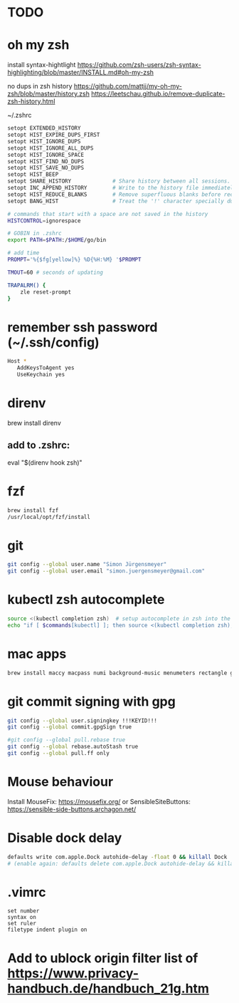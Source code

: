 # TODO

# oh my zsh

install syntax-hightlight
https://github.com/zsh-users/zsh-syntax-highlighting/blob/master/INSTALL.md#oh-my-zsh

no dups in zsh history 
https://github.com/mattjj/my-oh-my-zsh/blob/master/history.zsh
https://leetschau.github.io/remove-duplicate-zsh-history.html

~/.zshrc
```bash
setopt EXTENDED_HISTORY
setopt HIST_EXPIRE_DUPS_FIRST
setopt HIST_IGNORE_DUPS
setopt HIST_IGNORE_ALL_DUPS
setopt HIST_IGNORE_SPACE
setopt HIST_FIND_NO_DUPS
setopt HIST_SAVE_NO_DUPS
setopt HIST_BEEP
setopt SHARE_HISTORY             # Share history between all sessions.
setopt INC_APPEND_HISTORY        # Write to the history file immediately, not when the shell exits.
setopt HIST_REDUCE_BLANKS        # Remove superfluous blanks before recording entry.
setopt BANG_HIST                 # Treat the '!' character specially during expansion.

# commands that start with a space are not saved in the history
HISTCONTROL=ignorespace

# GOBIN in .zshrc
export PATH=$PATH:/$HOME/go/bin

# add time
PROMPT='%{$fg[yellow]%} %D{%H:%M} '$PROMPT

TMOUT=60 # seconds of updating

TRAPALRM() {
    zle reset-prompt
}
```

# remember ssh password (~/.ssh/config)
```bash
Host *
   AddKeysToAgent yes
   UseKeychain yes     
```

# direnv
brew install direnv

## add to .zshrc:

eval "$(direnv hook zsh)"

# fzf

```bash
brew install fzf
/usr/local/opt/fzf/install
```

# git
```bash
git config --global user.name "Simon Jürgensmeyer"
git config --global user.email "simon.juergensmeyer@gmail.com"
```


# kubectl zsh autocomplete

```bash
source <(kubectl completion zsh)  # setup autocomplete in zsh into the current shell
echo "if [ $commands[kubectl] ]; then source <(kubectl completion zsh); fi" >> ~/.zshrc # add autocomplete permanently to your zsh shell
```

# mac apps
```bash
brew install maccy macpass numi background-music menumeters rectangle gpg-suite-no-mail dteoh-devdocs
```

# git commit signing with gpg
```bash
git config --global user.signingkey !!!KEYID!!!
git config --global commit.gpgSign true

#git config --global pull.rebase true
git config --global rebase.autoStash true
git config --global pull.ff only
```

# Mouse behaviour
Install MouseFix: https://mousefix.org/ or SensibleSiteButtons: https://sensible-side-buttons.archagon.net/

# Disable dock delay

```bash
defaults write com.apple.Dock autohide-delay -float 0 && killall Dock
# (enable again: defaults delete com.apple.Dock autohide-delay && killall Dock)
```



# .vimrc
```text
set number
syntax on
set ruler
filetype indent plugin on
```

# Add to ublock origin filter list of https://www.privacy-handbuch.de/handbuch_21g.htm
```

